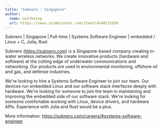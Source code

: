 ```yaml
---
title: "Subnero : Singapore"
author:
  name: notthetup
  url: https://news.ycombinator.com/item?id=40231926
---
```

Subnero | Singapore | Full-time | Systems Software Engineer | embedded &#x2F; Linux + C, Julia, Rust

Subnero (<a href="https:&#x2F;&#x2F;subnero.com" rel="nofollow">https:&#x2F;&#x2F;subnero.com</a>) is a Singapore-based company creating in-water wireless networks. We create innovative products (hardware and software) at the cutting edge of underwater communications and networking. Our products are used in environmental monitoring, offshore oil and gas, and defense industries.

We&#x27;re looking to hire a Systems Software Engineer to join our team. Our devices run embedded Linux and our software stack interfaces deeply with hardware. We&#x27;re looking for someone to join the team in maintaining and improving the embedded side of our software stack. We&#x27;re looking for someone comfortable working with Linux, device drivers, and hardware APIs. Experience with Julia and Rust would be a plus.

More information: <a href="https:&#x2F;&#x2F;subnero.com&#x2F;careers&#x2F;#systems-software-engineer" rel="nofollow">https:&#x2F;&#x2F;subnero.com&#x2F;careers&#x2F;#systems-software-engineer</a>
